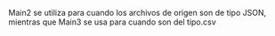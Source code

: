 Main2 se utiliza para cuando los archivos de origen son de tipo JSON, mientras que Main3 se usa para cuando son del tipo.csv
